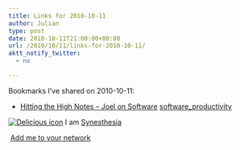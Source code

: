 ```yaml
---
title: Links for 2010-10-11
author: Julian
type: post
date: 2010-10-11T21:00:00+00:00
url: /2010/10/11/links-for-2010-10-11/
aktt_notify_twitter:
  - no

---
```

Bookmarks I&#8217;ve shared on 2010-10-11:

  * [Hitting the High Notes &#8211; Joel on Software][1] 
    [software_productivity][2] </li> </ul> 
    
    <p class="deliciouslink">
      <a href="http://del.icio.us/synesthesia" title="See all my bookmarks on del.icio.us"><img src="https://www.synesthesia.co.uk/images/deliciousicon.jpg" alt="Delicious icon" /></a>&nbsp;I am <a href="http://del.icio.us/synesthesia" title="See all my bookmarks on del.icio.us">Synesthesia</a>
    </p>
    
    <p class="deliciouslink">
      <a href="http://del.icio.us/network?add=synesthesia" title="Add me to your del.icio.us network"><img src="https://www.synesthesia.co.uk/images/add.gif" alt="" /></a>&nbsp;<a href="http://del.icio.us/network?add=synesthesia" title="Add me to your del.icio.us network">Add me to your network</a>
    </p>

 [1]: http://www.joelonsoftware.com/articles/HighNotes.html
 [2]: http://delicious.com/synesthesia/software_productivity